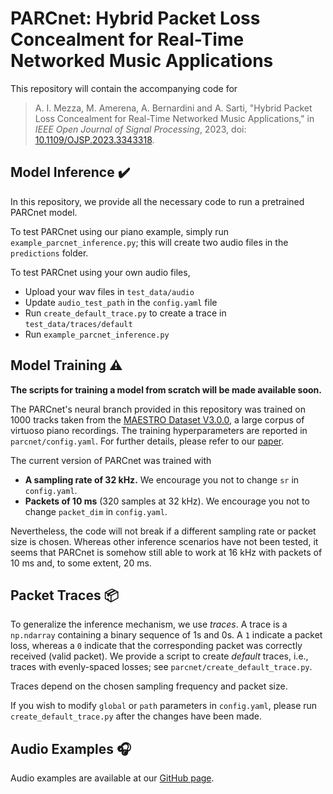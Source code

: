 # PARCnet: Hybrid Packet Loss Concealment for Real-Time Networked Music Applications

This repository will contain the accompanying code for 
> A. I. Mezza, M. Amerena, A. Bernardini and A. Sarti, "Hybrid Packet Loss Concealment for Real-Time Networked Music Applications," in *IEEE Open Journal of Signal Processing*, 2023, doi: [10.1109/OJSP.2023.3343318](https://doi.org/10.1109/OJSP.2023.3343318).

## Model Inference ✔️
In this repository, we provide all the necessary code to run a pretrained PARCnet model. 

To test PARCnet using our piano example, simply run `example_parcnet_inference.py`; this will create two audio files in the `predictions` folder.

To test PARCnet using your own audio files, 
- Upload your wav files in `test_data/audio`
- Update `audio_test_path` in the `config.yaml` file
- Run `create_default_trace.py` to create a trace in `test_data/traces/default`
- Run `example_parcnet_inference.py`

## Model Training :warning:

__The scripts for training a model from scratch will be made available soon.__

The PARCnet's neural branch provided in this repository was trained on 1000 tracks taken from the [MAESTRO Dataset V3.0.0](https://magenta.tensorflow.org/datasets/maestro), a large corpus of virtuoso piano recordings. The training hyperparameters are reported in `parcnet/config.yaml`. For further details, please refer to our [paper](https://doi.org/10.1109/OJSP.2023.3343318).

The current version of PARCnet was trained with
- __A sampling rate of 32 kHz.__ We encourage you not to change `sr` in `config.yaml`. 
- __Packets of 10 ms__ (320 samples at 32 kHz). We encourage you not to change `packet_dim` in `config.yaml`. 

Nevertheless, the code will not break if a different sampling rate or packet size is chosen. Whereas other inference scenarios have not been tested, it seems that PARCnet is somehow still able to work at 16 kHz with packets of 10 ms and, to some extent, 20 ms.

## Packet Traces 📦
To generalize the inference mechanism, we use *traces*. A trace is a `np.ndarray` containing a binary sequence of 1s and 0s. A `1` indicate a packet loss, whereas a `0` indicate that the corresponding packet was correctly received (valid packet). We provide a script to create *default* traces, i.e., traces with evenly-spaced losses; see `parcnet/create_default_trace.py`.

Traces depend on the chosen sampling frequency and packet size.

If you wish to modify `global` or `path` parameters in `config.yaml`, please run `create_default_trace.py` after the changes have been made.

## Audio Examples 🎧
Audio examples are available at our [GitHub page](https://polimi-ispl.github.io/PARCnet/).
